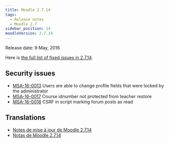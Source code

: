 ```yaml
---
title: Moodle 2.7.14
tags:
  - Release notes
  - Moodle 2.7
sidebar_position: 14
moodleVersion: 2.7.14
---
```


Release date: 9 May, 2016

Here is [the full list of fixed issues in 2.7.14](https://tracker.moodle.org/secure/IssueNavigator!executeAdvanced.jspa?jqlQuery=project+%3D+mdl+AND+resolution+%3D+fixed+AND+fixVersion+in+%28%222.7.14%22%29+ORDER+BY+priority+DESC&runQuery=true&clear=true).

## Security issues

- [MSA-16-0013](https://moodle.org/mod/forum/discuss.php?d=333186) Users are able to change profile fields that were locked by the administrator
- [MSA-16-0017](https://moodle.org/mod/forum/discuss.php?d=333191) Course idnumber not protected from teacher restore
- [MSA-16-0018](https://moodle.org/mod/forum/discuss.php?d=333192) CSRF in script marking forum posts as read

## Translations

- [Notes de mise à jour de Moodle 2.7.14](https://docs.moodle.org/fr/Notes_de_mise_à_jour_de_Moodle_2.7.14)
- [Notas de Moodle 2.7.14](https://docs.moodle.org/es/Notas_de_Moodle_2.7.14)
